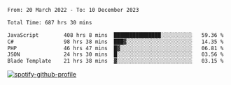<!--START_SECTION:waka-->

```txt
From: 20 March 2022 - To: 10 December 2023

Total Time: 687 hrs 30 mins

JavaScript        408 hrs 8 mins  ███████████████░░░░░░░░░░   59.36 %
C#                98 hrs 38 mins  ███▓░░░░░░░░░░░░░░░░░░░░░   14.35 %
PHP               46 hrs 47 mins  █▓░░░░░░░░░░░░░░░░░░░░░░░   06.81 %
JSON              24 hrs 30 mins  █░░░░░░░░░░░░░░░░░░░░░░░░   03.56 %
Blade Template    21 hrs 38 mins  ▓░░░░░░░░░░░░░░░░░░░░░░░░   03.15 %
```

<!--END_SECTION:waka-->
[![spotify-github-profile](https://spotify-github-profile.vercel.app/api/view?uid=c00zprrvy9xiloa9qnco3hmng&cover_image=true&theme=novatorem&show_offline=false&background_color=121212&bar_color=53b14f&bar_color_cover=false)](https://spotify-github-profile.vercel.app/api/view?uid=c00zprrvy9xiloa9qnco3hmng&redirect=true)



